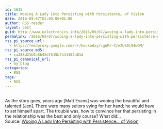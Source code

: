 ```yaml
---
id: 1635
title: Wooing A Lady Into Persisting with Persistence… of Vision
date: 2016-09-07T03:00:00+01:00
author: RSS reader
layout: post
guid: http://www.uelectronics.info/2016/09/07/wooing-a-lady-into-persisting-with-persistence-of-vision/
permalink: /2016/09/07/wooing-a-lady-into-persisting-with-persistence-of-vision/
rss_pi_source_url:
  - http://feedproxy.google.com/~r/hackaday/LgoM/~3/eZUk0i94wQM/
rss_pi_source_md5:
  - ca388d21b9a8645df645b2444352a01d
rss_pi_canonical_url:
  - my_blog
categories:
  - RSS
tags:
  - RSS
---
```

&#013;  
As the story goes, years ago [Matt Evans] was wooing the beautiful and talented [Jen]. There were many suitors vying for her hand; he would have to set himself apart. The trouble was, how to convince her that persisting in the relationship was the best and only course? What did…&#013;  
Source: <a href="http://feedproxy.google.com/~r/hackaday/LgoM/~3/eZUk0i94wQM/" target="_blank">Wooing A Lady Into Persisting with Persistence… of Vision</a>